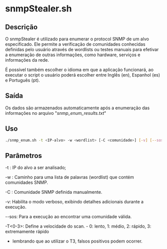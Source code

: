 # snmpStealer.sh

## Descrição

O snmpStealer é utilizado para enumerar o protocol SNMP de um alvo especificado. Ele permite a verificação de comunidades conhecidas definidas pelo usuário através de wordlists ou testes manuais para efetivar a enumeração de outras informações, como hardware, serviços e informações da rede.

É possível também escolher o idioma em que a aplicação funcionará, ao executar o script o usuário poderá escolher entre Inglês (en), Espanhol (es) e Português (pt).

## Saída

Os dados são armazenados automaticamente após a enumeração das informações no arquivo "*snmp_enum_results.txt*"

## Uso

```bash
./snmp_enum.sh -t <IP-alvo> -w <wordlist> [-C <comunidade>] [-v] [--sos] [-T<0-3>]
 ```

## Parâmetros

-t <IP-alvo>: IP do alvo a ser analisado;

-w <wordlist>: Caminho para uma lista de palavras (wordlist) que contém comunidades SNMP.

-C <comunidade>: Comunidade SNMP definida manualmente.

-v: Habilita o modo verboso, exibindo detalhes adicionais durante a execução.

--sos: Para a execução ao encontrar uma comunidade válida.

-T<0-3>: Define a velocidade do scan. - 0: lento, 1: médio, 2: rápido, 3: extremamente rápido 
* lembrando que ao utilizar o T3, falsos positivos podem ocorrer.
